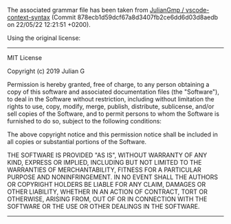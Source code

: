 The associated grammar file has been taken from [JulianGmp /
vscode-context-syntax](https://github.com/JulianGmp/vscode-context-syntax.git)
(Commit 878ecb1d59dcf67a8d3407fb2ce6dd6d03d8aedb on 22/05/22 12:21:51
+0200).

Using the original license:

------------------------------------------------------------------------

MIT License

Copyright (c) 2019 Julian G

Permission is hereby granted, free of charge, to any person obtaining a copy
of this software and associated documentation files (the "Software"), to deal
in the Software without restriction, including without limitation the rights
to use, copy, modify, merge, publish, distribute, sublicense, and/or sell
copies of the Software, and to permit persons to whom the Software is
furnished to do so, subject to the following conditions:

The above copyright notice and this permission notice shall be included in all
copies or substantial portions of the Software.

THE SOFTWARE IS PROVIDED "AS IS", WITHOUT WARRANTY OF ANY KIND, EXPRESS OR
IMPLIED, INCLUDING BUT NOT LIMITED TO THE WARRANTIES OF MERCHANTABILITY,
FITNESS FOR A PARTICULAR PURPOSE AND NONINFRINGEMENT. IN NO EVENT SHALL THE
AUTHORS OR COPYRIGHT HOLDERS BE LIABLE FOR ANY CLAIM, DAMAGES OR OTHER
LIABILITY, WHETHER IN AN ACTION OF CONTRACT, TORT OR OTHERWISE, ARISING FROM,
OUT OF OR IN CONNECTION WITH THE SOFTWARE OR THE USE OR OTHER DEALINGS IN THE
SOFTWARE.

------------------------------------------------------------------------
